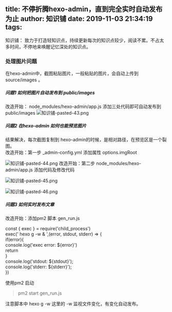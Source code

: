 title: 不停折腾hexo-admin，直到完全实时自动发布为止
author: 知识铺
date: 2019-11-03 21:34:19
tags:
---
知识铺： 致力于打造轻知识点，持续更新每次的知识点较少，阅读不累。不占太多时间，不停地来唤醒记忆深处的知识点。
### 处理图片问题
在hexo-admin中，截图粘贴图片，一般粘贴的图片，会自动上传到 source/images 。 
##### 问题1 如何把图片自动发布到 public/images
改造开始：  node_modules/hexo-admin/app.js  添加三处代码即可自动发布到 public/images
![知识铺-pasted-43.png](https:\/\/blog.zshipu.com/note/images/pasted-43.png)
##### 问题2 在hexo-admin 如何也能预览图片
结果解决，每次截图复制到 hexo-admin的时候，是相对路径，在预览区是一个裂图。   
改造开始：第一步  _admin-config.yml 添加属性 options.imgRoot

![知识铺-pasted-44.png](https:\/\/blog.zshipu.com/note/images/pasted-44.png)
改造开始：第二步  node_modules/hexo-admin/app.js 添加代码及修改代码

![知识铺-pasted-45.png](https:\/\/blog.zshipu.com/note/images/pasted-45.png)

![知识铺-pasted-46.png](https:\/\/blog.zshipu.com/note/images/pasted-46.png)
##### 问题3 如何实时发布文章
改造开始：添加pm2 脚本 gen_run.js

const { exec } = require('child_process')   
exec(' hexo g -w  & ',(error, stdout, stderr) => {   
    if(error){  
        console.log('exec error: ${error}')  
        return   
    }   
    console.log('stdout: ${stdout}');  
    console.log('stderr: ${stderr}');  
})  

使用pm2 启动   
> pm2 start gen_run.js

注意脚本中 hexo g -w 这里的 -w 监视文件变化，有变化自动发布。



